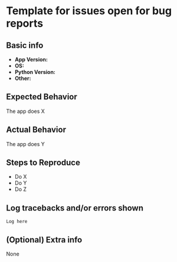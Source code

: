 # Template for issues open for bug reports

## Basic info

* **App Version:**
* **OS:**
* **Python Version:**
* **Other:**

## Expected Behavior

The app does X

## Actual Behavior

The app does Y

## Steps to Reproduce

* Do X
* Do Y
* Do Z

## Log tracebacks and/or errors shown

`Log here`

## (Optional) Extra info

None
